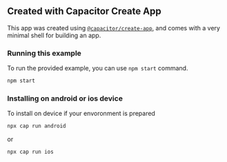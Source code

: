## Created with Capacitor Create App

This app was created using [`@capacitor/create-app`](https://github.com/ionic-team/create-capacitor-app),
and comes with a very minimal shell for building an app.

### Running this example

To run the provided example, you can use `npm start` command.

```bash
npm start
```

### Installing on android or ios device

To install on device if your envoronment is prepared

```bash
npx cap run android
```

or 

```bash
npx cap run ios
```

